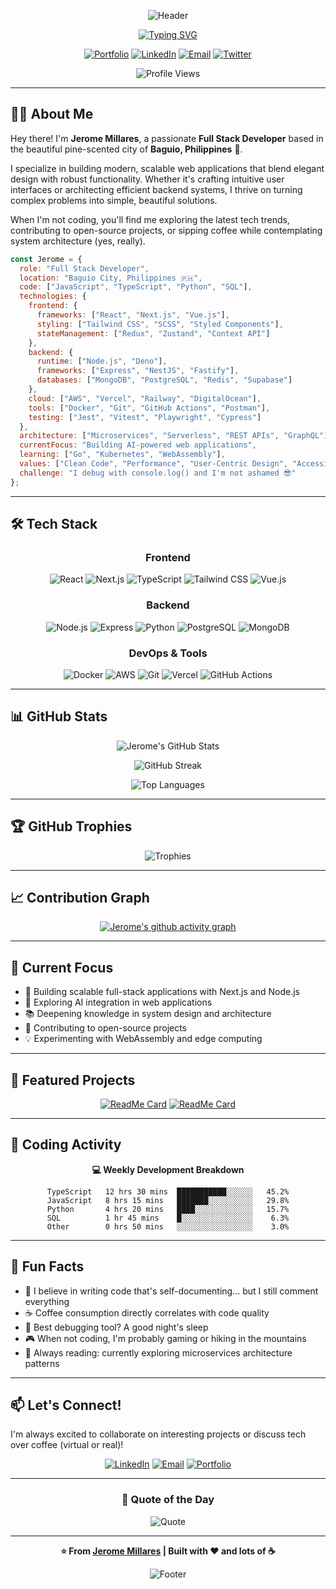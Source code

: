 <!-- Premium GitHub Profile README for Jerome Millares -->
<div align="center">
  
![Header](https://capsule-render.vercel.app/api?type=waving&color=0:667eea,100:764ba2&height=280&section=header&text=Jerome%20Millares&fontSize=60&fontAlignY=38&animation=fadeIn&fontColor=fff&desc=Full%20Stack%20Developer%20%7C%20Tech%20Explorer%20%7C%20Problem%20Solver&descSize=18&descAlignY=54)

[![Typing SVG](https://readme-typing-svg.demolab.com?font=Fira+Code&size=22&duration=3000&pause=1000&color=667EEA&center=true&vCenter=true&width=600&lines=Building+scalable+web+applications;Turning+ideas+into+digital+reality;Always+learning%2C+always+growing)](https://git.io/typing-svg)

[![Portfolio](https://img.shields.io/badge/🌐_Portfolio-667eea?style=for-the-badge&logoColor=white)](https://yourportfolio.com)
[![LinkedIn](https://img.shields.io/badge/LinkedIn-0A66C2?style=for-the-badge&logo=linkedin&logoColor=white)](https://linkedin.com/in/yourprofile)
[![Email](https://img.shields.io/badge/Email-D14836?style=for-the-badge&logo=gmail&logoColor=white)](mailto:jmillares0945@gmail.com)
[![Twitter](https://img.shields.io/badge/Twitter-1DA1F2?style=for-the-badge&logo=twitter&logoColor=white)](https://twitter.com/yourprofile)

![Profile Views](https://komarev.com/ghpvc/?username=jrmmllrs&color=667eea&style=flat-square&label=Profile+Views)

</div>

---

## 👨‍💻 About Me

Hey there! I'm **Jerome Millares**, a passionate **Full Stack Developer** based in the beautiful pine-scented city of **Baguio, Philippines** 🌲. 

I specialize in building modern, scalable web applications that blend elegant design with robust functionality. Whether it's crafting intuitive user interfaces or architecting efficient backend systems, I thrive on turning complex problems into simple, beautiful solutions.

When I'm not coding, you'll find me exploring the latest tech trends, contributing to open-source projects, or sipping coffee while contemplating system architecture (yes, really).

```javascript
const Jerome = {
  role: "Full Stack Developer",
  location: "Baguio City, Philippines 🇵🇭",
  code: ["JavaScript", "TypeScript", "Python", "SQL"],
  technologies: {
    frontend: {
      frameworks: ["React", "Next.js", "Vue.js"],
      styling: ["Tailwind CSS", "SCSS", "Styled Components"],
      stateManagement: ["Redux", "Zustand", "Context API"]
    },
    backend: {
      runtime: ["Node.js", "Deno"],
      frameworks: ["Express", "NestJS", "Fastify"],
      databases: ["MongoDB", "PostgreSQL", "Redis", "Supabase"]
    },
    cloud: ["AWS", "Vercel", "Railway", "DigitalOcean"],
    tools: ["Docker", "Git", "GitHub Actions", "Postman"],
    testing: ["Jest", "Vitest", "Playwright", "Cypress"]
  },
  architecture: ["Microservices", "Serverless", "REST APIs", "GraphQL"],
  currentFocus: "Building AI-powered web applications",
  learning: ["Go", "Kubernetes", "WebAssembly"],
  values: ["Clean Code", "Performance", "User-Centric Design", "Accessibility"],
  challenge: "I debug with console.log() and I'm not ashamed 😎"
};
```

---

## 🛠️ Tech Stack

<div align="center">

### Frontend
![React](https://img.shields.io/badge/React-20232A?style=for-the-badge&logo=react&logoColor=61DAFB)
![Next.js](https://img.shields.io/badge/Next.js-000000?style=for-the-badge&logo=next.js&logoColor=white)
![TypeScript](https://img.shields.io/badge/TypeScript-007ACC?style=for-the-badge&logo=typescript&logoColor=white)
![Tailwind CSS](https://img.shields.io/badge/Tailwind_CSS-38B2AC?style=for-the-badge&logo=tailwind-css&logoColor=white)
![Vue.js](https://img.shields.io/badge/Vue.js-35495E?style=for-the-badge&logo=vue.js&logoColor=4FC08D)

### Backend
![Node.js](https://img.shields.io/badge/Node.js-339933?style=for-the-badge&logo=node.js&logoColor=white)
![Express](https://img.shields.io/badge/Express-000000?style=for-the-badge&logo=express&logoColor=white)
![Python](https://img.shields.io/badge/Python-3776AB?style=for-the-badge&logo=python&logoColor=white)
![PostgreSQL](https://img.shields.io/badge/PostgreSQL-316192?style=for-the-badge&logo=postgresql&logoColor=white)
![MongoDB](https://img.shields.io/badge/MongoDB-4EA94B?style=for-the-badge&logo=mongodb&logoColor=white)

### DevOps & Tools
![Docker](https://img.shields.io/badge/Docker-2496ED?style=for-the-badge&logo=docker&logoColor=white)
![AWS](https://img.shields.io/badge/AWS-232F3E?style=for-the-badge&logo=amazon-aws&logoColor=white)
![Git](https://img.shields.io/badge/Git-F05032?style=for-the-badge&logo=git&logoColor=white)
![Vercel](https://img.shields.io/badge/Vercel-000000?style=for-the-badge&logo=vercel&logoColor=white)
![GitHub Actions](https://img.shields.io/badge/GitHub_Actions-2088FF?style=for-the-badge&logo=github-actions&logoColor=white)

</div>

---

## 📊 GitHub Stats

<div align="center">
  
![Jerome's GitHub Stats](https://github-readme-stats.vercel.app/api?username=jrmmllrs&show_icons=true&theme=tokyonight&hide_border=true&bg_color=0D1117&title_color=667eea&icon_color=764ba2&text_color=c9d1d9)

![GitHub Streak](https://github-readme-streak-stats.herokuapp.com/?user=jrmmllrs&theme=tokyonight&hide_border=true&background=0D1117&stroke=667eea&ring=764ba2&fire=667eea&currStreakLabel=764ba2)

![Top Languages](https://github-readme-stats.vercel.app/api/top-langs/?username=jrmmllrs&layout=compact&theme=tokyonight&hide_border=true&bg_color=0D1117&title_color=667eea&text_color=c9d1d9)

</div>

---

## 🏆 GitHub Trophies

<div align="center">

![Trophies](https://github-profile-trophy.vercel.app/?username=jrmmllrs&theme=tokyonight&no-frame=true&no-bg=true&column=7&margin-w=15&margin-h=15)

</div>

---

## 📈 Contribution Graph

<div align="center">

[![Jerome's github activity graph](https://github-readme-activity-graph.vercel.app/graph?username=jrmmllrs&theme=tokyo-night&hide_border=true&bg_color=0D1117&color=667eea&line=764ba2&point=667eea)](https://github.com/ashutosh00710/github-readme-activity-graph)

</div>

---

## 🎯 Current Focus

- 🔨 Building scalable full-stack applications with Next.js and Node.js
- 🤖 Exploring AI integration in web applications
- 📚 Deepening knowledge in system design and architecture
- 🌱 Contributing to open-source projects
- 💡 Experimenting with WebAssembly and edge computing

---

## 💼 Featured Projects

<div align="center">

[![ReadMe Card](https://github-readme-stats.vercel.app/api/pin/?username=jrmmllrs&repo=project1&theme=tokyonight&hide_border=true&bg_color=0D1117&title_color=667eea&icon_color=764ba2)](https://github.com/jrmmllrs/project1)
[![ReadMe Card](https://github-readme-stats.vercel.app/api/pin/?username=jrmmllrs&repo=project2&theme=tokyonight&hide_border=true&bg_color=0D1117&title_color=667eea&icon_color=764ba2)](https://github.com/jrmmllrs/project2)

</div>

---

## 🎨 Coding Activity

<!--START_SECTION:waka-->
<!--END_SECTION:waka-->

<div align="center">
  
**💻 Weekly Development Breakdown**

```text
TypeScript   12 hrs 30 mins  ███████████░░░░░░   45.2%
JavaScript   8 hrs 15 mins   ███████░░░░░░░░░░   29.8%
Python       4 hrs 20 mins   ████░░░░░░░░░░░░░   15.7%
SQL          1 hr 45 mins    █░░░░░░░░░░░░░░░░    6.3%
Other        0 hrs 50 mins   ░░░░░░░░░░░░░░░░░    3.0%
```

</div>

---

## 🌟 Fun Facts

- 🎯 I believe in writing code that's self-documenting... but I still comment everything
- ☕ Coffee consumption directly correlates with code quality
- 🐛 Best debugging tool? A good night's sleep
- 🎮 When not coding, I'm probably gaming or hiking in the mountains
- 📖 Always reading: currently exploring microservices architecture patterns

---

## 📫 Let's Connect!

I'm always excited to collaborate on interesting projects or discuss tech over coffee (virtual or real)!

<div align="center">

[![LinkedIn](https://img.shields.io/badge/Let's_Connect_on_LinkedIn-0A66C2?style=for-the-badge&logo=linkedin&logoColor=white)](https://linkedin.com/in/yourprofile)
[![Email](https://img.shields.io/badge/Drop_me_an_Email-D14836?style=for-the-badge&logo=gmail&logoColor=white)](mailto:jmillares0945@gmail.com)
[![Portfolio](https://img.shields.io/badge/Check_out_my_Portfolio-667eea?style=for-the-badge&logoColor=white)](https://yourportfolio.com)

</div>

---

<div align="center">

### 💭 Quote of the Day

![Quote](https://quotes-github-readme.vercel.app/api?type=horizontal&theme=tokyonight)

---

**⭐️ From [Jerome Millares](https://github.com/jrmmllrs) | Built with ❤️ and lots of ☕**

![Footer](https://capsule-render.vercel.app/api?type=waving&color=0:667eea,100:764ba2&height=120&section=footer)

</div>
